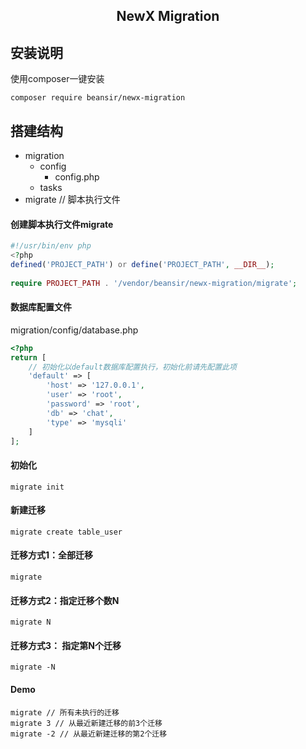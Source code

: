 <h2 align="center">NewX Migration</h2>

## 安装说明
使用composer一键安装
```
composer require beansir/newx-migration
```

## 搭建结构
* migration
    * config
        * config.php
    * tasks
* migrate // 脚本执行文件

#### 创建脚本执行文件migrate
```php
#!/usr/bin/env php
<?php
defined('PROJECT_PATH') or define('PROJECT_PATH', __DIR__);
 
require PROJECT_PATH . '/vendor/beansir/newx-migration/migrate';
```

#### 数据库配置文件
migration/config/database.php
```php
<?php
return [
    // 初始化以default数据库配置执行，初始化前请先配置此项
    'default' => [
        'host' => '127.0.0.1',
        'user' => 'root',
        'password' => 'root',
        'db' => 'chat',
        'type' => 'mysqli'
    ]
];
```

#### 初始化
```
migrate init
```

#### 新建迁移
```
migrate create table_user
```

#### 迁移方式1：全部迁移
```
migrate
```

#### 迁移方式2：指定迁移个数N
```
migrate N
```

#### 迁移方式3： 指定第N个迁移
```
migrate -N
```

#### Demo
```
migrate // 所有未执行的迁移
migrate 3 // 从最近新建迁移的前3个迁移
migrate -2 // 从最近新建迁移的第2个迁移
```